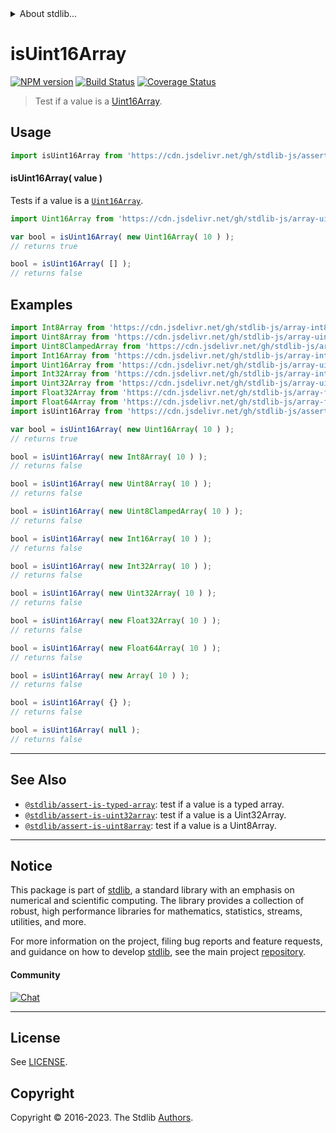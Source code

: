 <!--

@license Apache-2.0

Copyright (c) 2018 The Stdlib Authors.

Licensed under the Apache License, Version 2.0 (the "License");
you may not use this file except in compliance with the License.
You may obtain a copy of the License at

   http://www.apache.org/licenses/LICENSE-2.0

Unless required by applicable law or agreed to in writing, software
distributed under the License is distributed on an "AS IS" BASIS,
WITHOUT WARRANTIES OR CONDITIONS OF ANY KIND, either express or implied.
See the License for the specific language governing permissions and
limitations under the License.

-->


<details>
  <summary>
    About stdlib...
  </summary>
  <p>We believe in a future in which the web is a preferred environment for numerical computation. To help realize this future, we've built stdlib. stdlib is a standard library, with an emphasis on numerical and scientific computation, written in JavaScript (and C) for execution in browsers and in Node.js.</p>
  <p>The library is fully decomposable, being architected in such a way that you can swap out and mix and match APIs and functionality to cater to your exact preferences and use cases.</p>
  <p>When you use stdlib, you can be absolutely certain that you are using the most thorough, rigorous, well-written, studied, documented, tested, measured, and high-quality code out there.</p>
  <p>To join us in bringing numerical computing to the web, get started by checking us out on <a href="https://github.com/stdlib-js/stdlib">GitHub</a>, and please consider <a href="https://opencollective.com/stdlib">financially supporting stdlib</a>. We greatly appreciate your continued support!</p>
</details>

# isUint16Array

[![NPM version][npm-image]][npm-url] [![Build Status][test-image]][test-url] [![Coverage Status][coverage-image]][coverage-url] <!-- [![dependencies][dependencies-image]][dependencies-url] -->

> Test if a value is a [Uint16Array][mdn-uint16array].



<section class="usage">

## Usage

```javascript
import isUint16Array from 'https://cdn.jsdelivr.net/gh/stdlib-js/assert-is-uint16array@deno/mod.js';
```

#### isUint16Array( value )

Tests if a value is a [`Uint16Array`][mdn-uint16array].

```javascript
import Uint16Array from 'https://cdn.jsdelivr.net/gh/stdlib-js/array-uint16@deno/mod.js';

var bool = isUint16Array( new Uint16Array( 10 ) );
// returns true

bool = isUint16Array( [] );
// returns false
```

</section>

<!-- /.usage -->

<section class="examples">

## Examples

<!-- eslint no-undef: "error" -->

```javascript
import Int8Array from 'https://cdn.jsdelivr.net/gh/stdlib-js/array-int8@deno/mod.js';
import Uint8Array from 'https://cdn.jsdelivr.net/gh/stdlib-js/array-uint8@deno/mod.js';
import Uint8ClampedArray from 'https://cdn.jsdelivr.net/gh/stdlib-js/array-uint8c@deno/mod.js';
import Int16Array from 'https://cdn.jsdelivr.net/gh/stdlib-js/array-int16@deno/mod.js';
import Uint16Array from 'https://cdn.jsdelivr.net/gh/stdlib-js/array-uint16@deno/mod.js';
import Int32Array from 'https://cdn.jsdelivr.net/gh/stdlib-js/array-int32@deno/mod.js';
import Uint32Array from 'https://cdn.jsdelivr.net/gh/stdlib-js/array-uint32@deno/mod.js';
import Float32Array from 'https://cdn.jsdelivr.net/gh/stdlib-js/array-float32@deno/mod.js';
import Float64Array from 'https://cdn.jsdelivr.net/gh/stdlib-js/array-float64@deno/mod.js';
import isUint16Array from 'https://cdn.jsdelivr.net/gh/stdlib-js/assert-is-uint16array@deno/mod.js';

var bool = isUint16Array( new Uint16Array( 10 ) );
// returns true

bool = isUint16Array( new Int8Array( 10 ) );
// returns false

bool = isUint16Array( new Uint8Array( 10 ) );
// returns false

bool = isUint16Array( new Uint8ClampedArray( 10 ) );
// returns false

bool = isUint16Array( new Int16Array( 10 ) );
// returns false

bool = isUint16Array( new Int32Array( 10 ) );
// returns false

bool = isUint16Array( new Uint32Array( 10 ) );
// returns false

bool = isUint16Array( new Float32Array( 10 ) );
// returns false

bool = isUint16Array( new Float64Array( 10 ) );
// returns false

bool = isUint16Array( new Array( 10 ) );
// returns false

bool = isUint16Array( {} );
// returns false

bool = isUint16Array( null );
// returns false
```

</section>

<!-- /.examples -->

<!-- Section for related `stdlib` packages. Do not manually edit this section, as it is automatically populated. -->

<section class="related">

* * *

## See Also

-   <span class="package-name">[`@stdlib/assert-is-typed-array`][@stdlib/assert/is-typed-array]</span><span class="delimiter">: </span><span class="description">test if a value is a typed array.</span>
-   <span class="package-name">[`@stdlib/assert-is-uint32array`][@stdlib/assert/is-uint32array]</span><span class="delimiter">: </span><span class="description">test if a value is a Uint32Array.</span>
-   <span class="package-name">[`@stdlib/assert-is-uint8array`][@stdlib/assert/is-uint8array]</span><span class="delimiter">: </span><span class="description">test if a value is a Uint8Array.</span>

</section>

<!-- /.related -->

<!-- Section for all links. Make sure to keep an empty line after the `section` element and another before the `/section` close. -->


<section class="main-repo" >

* * *

## Notice

This package is part of [stdlib][stdlib], a standard library with an emphasis on numerical and scientific computing. The library provides a collection of robust, high performance libraries for mathematics, statistics, streams, utilities, and more.

For more information on the project, filing bug reports and feature requests, and guidance on how to develop [stdlib][stdlib], see the main project [repository][stdlib].

#### Community

[![Chat][chat-image]][chat-url]

---

## License

See [LICENSE][stdlib-license].


## Copyright

Copyright &copy; 2016-2023. The Stdlib [Authors][stdlib-authors].

</section>

<!-- /.stdlib -->

<!-- Section for all links. Make sure to keep an empty line after the `section` element and another before the `/section` close. -->

<section class="links">

[npm-image]: http://img.shields.io/npm/v/@stdlib/assert-is-uint16array.svg
[npm-url]: https://npmjs.org/package/@stdlib/assert-is-uint16array

[test-image]: https://github.com/stdlib-js/assert-is-uint16array/actions/workflows/test.yml/badge.svg?branch=v0.1.0
[test-url]: https://github.com/stdlib-js/assert-is-uint16array/actions/workflows/test.yml?query=branch:v0.1.0

[coverage-image]: https://img.shields.io/codecov/c/github/stdlib-js/assert-is-uint16array/main.svg
[coverage-url]: https://codecov.io/github/stdlib-js/assert-is-uint16array?branch=main

<!--

[dependencies-image]: https://img.shields.io/david/stdlib-js/assert-is-uint16array.svg
[dependencies-url]: https://david-dm.org/stdlib-js/assert-is-uint16array/main

-->

[chat-image]: https://img.shields.io/gitter/room/stdlib-js/stdlib.svg
[chat-url]: https://app.gitter.im/#/room/#stdlib-js_stdlib:gitter.im

[stdlib]: https://github.com/stdlib-js/stdlib

[stdlib-authors]: https://github.com/stdlib-js/stdlib/graphs/contributors

[umd]: https://github.com/umdjs/umd
[es-module]: https://developer.mozilla.org/en-US/docs/Web/JavaScript/Guide/Modules

[deno-url]: https://github.com/stdlib-js/assert-is-uint16array/tree/deno
[umd-url]: https://github.com/stdlib-js/assert-is-uint16array/tree/umd
[esm-url]: https://github.com/stdlib-js/assert-is-uint16array/tree/esm
[branches-url]: https://github.com/stdlib-js/assert-is-uint16array/blob/main/branches.md

[stdlib-license]: https://raw.githubusercontent.com/stdlib-js/assert-is-uint16array/main/LICENSE

[mdn-uint16array]: https://developer.mozilla.org/en-US/docs/Web/JavaScript/Reference/Global_Objects/Uint16Array

<!-- <related-links> -->

[@stdlib/assert/is-typed-array]: https://github.com/stdlib-js/assert-is-typed-array/tree/deno

[@stdlib/assert/is-uint32array]: https://github.com/stdlib-js/assert-is-uint32array/tree/deno

[@stdlib/assert/is-uint8array]: https://github.com/stdlib-js/assert-is-uint8array/tree/deno

<!-- </related-links> -->

</section>

<!-- /.links -->
